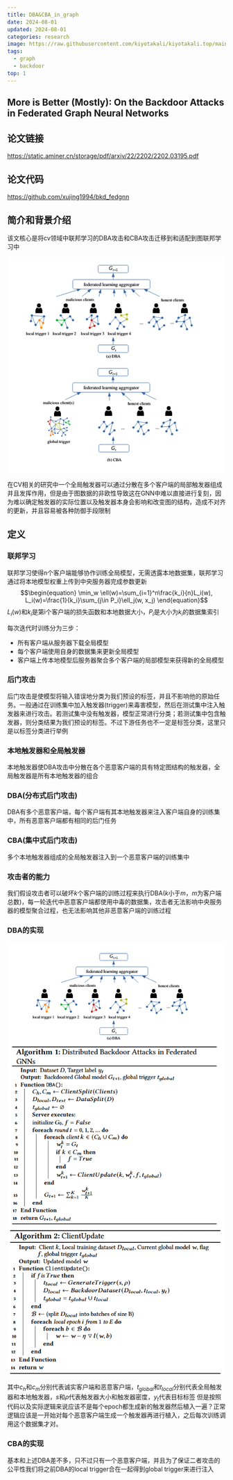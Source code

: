 ```yaml
---
title: DBA&CBA_in_graph
date: 2024-08-01
updated: 2024-08-01
categories: research
image: https://raw.githubusercontent.com/kiyotakali/kiyotakali.top/main/pic_back/elden7.webp
tags:
  - graph
  - backdoor
top: 1
---
```


## More is Better (Mostly): On the Backdoor Attacks in Federated Graph Neural Networks

## 论文链接
https://static.aminer.cn/storage/pdf/arxiv/22/2202/2202.03195.pdf

## 论文代码
https://github.com/xujing1994/bkd_fedgnn

## 简介和背景介绍

该文核心是将cv领域中联邦学习的DBA攻击和CBA攻击迁移到和适配到图联邦学习中

![[Pasted image 20240727153558.png]](./Pasted%20image%2020240727153558.png)

在CV相关的研究中一个全局触发器可以通过分散在多个客户端的局部触发器组成并且发挥作用，但是由于图数据的非欧性导致这在GNN中难以直接进行复刻，因为难以确定触发器的实际位置以及触发器本身会影响和改变图的结构，造成不对齐的更新，并且容易被各种防御手段限制

## 定义

### 联邦学习

联邦学习使得n个客户端能够协作训练全局模型，无需透露本地数据集，联邦学习通过将本地模型权重上传到中央服务器完成参数更新
$$\begin{equation}
\min_w \ell(w)=\sum_{i=1}^n\frac{k_i}{n}L_i(w), L_i(w)=\frac{1}{k_i}\sum_{j\in P_i}\ell_j(w, x_j)
\end{equation}$$
$L_i(w)$和$k_i$是第i个客户端的损失函数和本地数据大小，$P_i$是大小为$k_i$的数据集索引

每次迭代时训练分为三步：
- 所有客户端从服务器下载全局模型
- 每个客户端使用自身的数据集来更新全局模型
- 客户端上传本地模型后服务器聚合多个客户端的局部模型来获得新的全局模型

### 后门攻击

后门攻击是使模型将输入错误地分类为我们预设的标签，并且不影响他的原始任务。一般通过在训练集中加入触发器(trigger)来毒害模型，然后在测试集中注入触发器来进行攻击。若测试集中没有触发器，模型正常进行分类；若测试集中包含触发器，则分类结果为我们预设的标签。不过下游任务也不一定是标签分类，这里只是以标签分类进行举例

### 本地触发器和全局触发器

本地触发器使DBA攻击中分散在各个恶意客户端的具有特定图结构的触发器，全局触发器是所有本地触发器的组合

### DBA(分布式后门攻击)

DBA有多个恶意客户端，每个客户端有其本地触发器来注入客户端自身的训练集中，所有恶意客户端都有相同的后门任务

### CBA(集中式后门攻击)

多个本地触发器组成的全局触发器注入到一个恶意客户端的训练集中

### 攻击者的能力

我们假设攻击者可以破坏$k$个客户端的训练过程来执行DBA($k$小于$m$，$m$为客户端总数)，每一轮迭代中恶意客户端都使用中毒的数据集，攻击者无法影响中央服务器的模型聚合过程，也无法影响其他非恶意客户端的训练过程


### DBA的实现
![[Pasted image 20240727161314.png]](./Pasted%20image%2020240727161314.png)
![[Pasted image 20240727161624.png]](./Pasted%20image%2020240727161624.png)
![[Pasted image 20240727161903.png]](./Pasted%20image%2020240727161903.png)

其中$c_h$和$c_m$分别代表诚实客户端和恶意客户端，$t_{global}$和$t_{local}$分别代表全局触发器和本地触发器，$s$和$\rho$代表触发器大小和触发器密度，$y_t$代表目标标签
但是按照代码以及实际逻辑来说应该不是每个epoch都生成新的触发器然后植入一遍？正常逻辑应该是一开始对每个恶意客户端生成一个触发器再进行植入，之后每次训练调用这个数据集才对。

### CBA的实现

基本和上述DBA差不多，只不过只有一个恶意客户端，并且为了保证二者攻击的公平性我们将之前DBA的local trigger合在一起得到global trigger来进行注入


